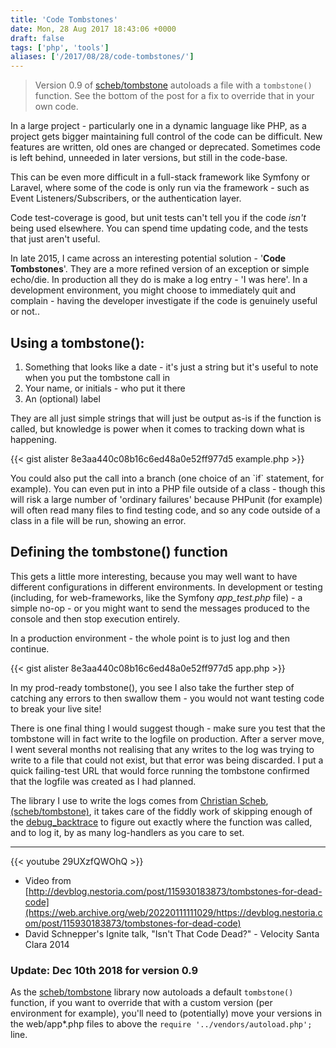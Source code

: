 ```yaml
---
title: 'Code Tombstones'
date: Mon, 28 Aug 2017 18:43:06 +0000
draft: false
tags: ['php', 'tools']
aliases: ['/2017/08/28/code-tombstones/']
---
```


> Version 0.9 of [scheb/tombstone](https://github.com/scheb/tombstone) autoloads a file with a `tombstone()` function. See the bottom of the post for a fix to override that in your own code.

In a large project - particularly one in a dynamic language like PHP, as a project gets bigger maintaining full control of the code can be difficult. New features are written, old ones are changed or deprecated. Sometimes code is left behind, unneeded in later versions, but still in the code-base.

This can be even more difficult in a full-stack framework like Symfony or Laravel, where some of the code is only run via the framework - such as Event Listeners/Subscribers, or the authentication layer.

Code test-coverage is good, but unit tests can't tell you if the code *isn't* being used elsewhere. You can spend time updating code, and the tests that just aren't useful.

In late 2015, I came across an interesting potential solution - '**Code Tombstones**'. They are a more refined version of an exception or simple echo/die. In production all they do is make a log entry - 'I was here'. In a development environment, you might choose to immediately quit and complain - having the developer investigate if the code is genuinely useful or not..

Using a tombstone():
--------------------

1.  Something that looks like a date - it's just a string but it's useful to note when you put the tombstone call in
2.  Your name, or initials - who put it there
3.  An (optional) label

They are all just simple strings that will just be output as-is if the function is called, but knowledge is power when it comes to tracking down what is happening.

{{< gist alister 8e3aa440c08b16c6ed48a0e52ff977d5 example.php >}}

You could also put the call into a branch (one choice of an \`if\` statement, for example). You can even put in into a PHP file outside of a class - though this will risk a large number of 'ordinary failures' because PHPunit (for example) will often read many files to find testing code, and so any code outside of a class in a file will be run, showing an error.

Defining the tombstone() function
---------------------------------

This gets a little more interesting, because you may well want to have different configurations in different environments. In development or testing (including, for web-frameworks, like the Symfony _app\_test.php_ file) - a simple no-op - or you might want to send the messages produced to the console and then stop execution entirely.

In a production environment - the whole point is to just log and then continue.

{{< gist alister 8e3aa440c08b16c6ed48a0e52ff977d5 app.php >}}

In my prod-ready tombstone(), you see I also take the further step of catching any errors to then swallow them - you would not want testing code to break your live site!

There is one final thing I would suggest though - make sure you test that the tombstone will in fact write to the logfile on production. After a server move, I went several months not realising that any writes to the log was trying to write to a file that could not exist, but that error was being discarded. I put a quick failing-test URL that would force running the tombstone confirmed that the logfile was created as I had planned.

The library I use to write the logs comes from [Christian Scheb](https://github.com/scheb/tombstone), [(scheb/tombstone)](https://packagist.org/packages/scheb/tombstone), it takes care of the fiddly work of skipping enough of the [debug\_backtrace](https://php.net/debug_backtrace) to figure out exactly where the function was called, and to log it, by as many log-handlers as you care to set.

* * *

{{< youtube 29UXzfQWOhQ >}}

* Video from [http://devblog.nestoria.com/post/115930183873/tombstones-for-dead-code](https://web.archive.org/web/20220111111029/https://devblog.nestoria.com/post/115930183873/tombstones-for-dead-code)
* David Schnepper's Ignite talk, "Isn't That Code Dead?" - Velocity Santa Clara 2014

### Update: Dec 10th 2018 for version 0.9

As the [scheb/tombstone](https://github.com/scheb/tombstone) library now autoloads a default `tombstone()` function, if you want to override that with a custom version (per environment for example), you'll need to (potentially) move your versions in the web/app\*.php files to above the `require '../vendors/autoload.php';` line.
